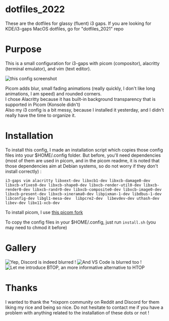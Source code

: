 # dotfiles_2022
These are the dotfiles for glassy (fluent) i3 gaps. If you are looking for KDE/i3-gaps MacOS dotfiles, go for "dotfiles_2021" repo

# Purpose
This is a small configuration for i3-gaps with picom (compositor), alacritty (terminal emulator), and vim (text editor).

![this config screenshot](https://github.com/EvanKoe/dotfiles_2022/blob/main/Screenshots/screen.png)

Picom adds blur, small fading animations (really quickly, I don't like long animations, I am speed) and rounded corners.  
I chose Alacritty because it has built-in background transparency that is supported in Picom (Konsole didn't)  
Also my i3 config is a bit messy, because I installed it yesterday, and I didn't really have the time to organize it.  

# Installation
To install this config, I made an installation script which copies those config files into your $HOME/.config folder. But before, you'll need dependencies (most of them are used in picom, and in the picom readme, it is noted that those dependencies aim at Debian systems, so do not worry if they don't install correctly) :
```
i3-gaps vim alacritty libxext-dev libxcb1-dev libxcb-damage0-dev libxcb-xfixes0-dev libxcb-shape0-dev libxcb-render-util0-dev libxcb-render0-dev libxcb-randr0-dev libxcb-composite0-dev libxcb-image0-dev libxcb-present-dev libxcb-xinerama0-dev libpixman-1-dev libdbus-1-dev libconfig-dev libgl1-mesa-dev  libpcre2-dev  libevdev-dev uthash-dev libev-dev libx11-xcb-dev
```
To install picom, I use [this picom fork](https://github.com/ibhagwan/picom.git)

To copy the config files in your $HOME/.config, just run `install.sh` (you may need to chmod it before)

# Gallery

![Yep, Discord is indeed blurred !](https://github.com/EvanKoe/dotfiles_2022/blob/main/Screenshots/discord.png)
![And VS Code is blurred too !](https://github.com/EvanKoe/dotfiles_2022/blob/main/Screenshots/vscode.png)
![Let me introduce BTOP, an more informative alternative to HTOP](https://github.com/EvanKoe/dotfiles_2022/blob/main/Screenshots/btop.png)

# Thanks
I wanted to thank the *nixporn community on Reddit and Discord for them liking my rice and being so nice. Do not hesitate to contact me if you have a problem with anything related to the installation of these dots or not ! 
